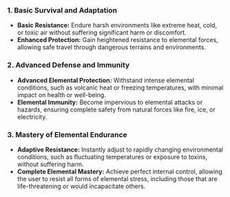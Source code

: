 ### **1. Basic Survival and Adaptation**

- **Basic Resistance:** Endure harsh environments like extreme heat, cold, or toxic air without suffering significant harm or discomfort.
- **Enhanced Protection:** Gain heightened resistance to elemental forces, allowing safe travel through dangerous terrains and environments.

### **2. Advanced Defense and Immunity**

- **Advanced Elemental Protection:** Withstand intense elemental conditions, such as volcanic heat or freezing temperatures, with minimal impact on health or well-being.
- **Elemental Immunity:** Become impervious to elemental attacks or hazards, ensuring complete safety from natural forces like fire, ice, or electricity.

### **3. Mastery of Elemental Endurance**

- **Adaptive Resistance:** Instantly adjust to rapidly changing environmental conditions, such as fluctuating temperatures or exposure to toxins, without suffering harm.
- **Complete Elemental Mastery:** Achieve perfect internal control, allowing the user to resist all forms of elemental stress, including those that are life-threatening or would incapacitate others.